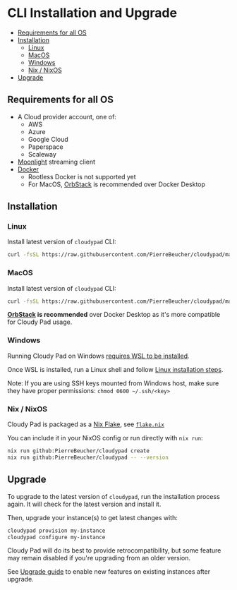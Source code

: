 # CLI Installation and Upgrade

- [Requirements for all OS](#requirements-for-all-os)
- [Installation](#installation)
  - [Linux](#linux)
  - [MacOS](#macos)
  - [Windows](#windows)
  - [Nix / NixOS](#nix--nixos)
- [Upgrade](#upgrade)

## Requirements for all OS

- A Cloud provider account, one of:
  - AWS
  - Azure
  - Google Cloud
  - Paperspace
  - Scaleway
- [Moonlight](https://moonlight-stream.org/) streaming client
- [Docker](https://docs.docker.com/engine/install/) 
  - Rootless Docker is not supported yet
  - For MacOS, [OrbStack](https://orbstack.dev/) is recommended over Docker Desktop

## Installation

### Linux

Install latest version of `cloudypad` CLI:

```sh
curl -fsSL https://raw.githubusercontent.com/PierreBeucher/cloudypad/master/install.sh | bash
```

### MacOS

Install latest version of `cloudypad` CLI:

```sh
curl -fsSL https://raw.githubusercontent.com/PierreBeucher/cloudypad/master/install.sh | zsh
```

**[OrbStack](https://orbstack.dev/) is recommended** over Docker Desktop as it's more compatible for Cloudy Pad usage. 

### Windows

Running Cloudy Pad on Windows [requires WSL to be installed](https://learn.microsoft.com/en-us/windows/wsl/install).

Once WSL is installed, run a Linux shell and follow [Linux installation steps](#linux). 

Note: If you are using SSH keys mounted from Windows host, make sure they have proper permissions: `chmod 0600 ~/.ssh/<key>`

### Nix / NixOS

Cloudy Pad is packaged as a [Nix Flake](https://nixos.wiki/wiki/flakes), see [`flake.nix`](https://github.com/PierreBeucher/cloudypad/blob/master/flake.nix)

You can include it in your NixOS config or run directly with `nix run`:

```sh
nix run github:PierreBeucher/cloudypad create
nix run github:PierreBeucher/cloudypad -- --version
```

## Upgrade

To upgrade to the latest version of `cloudypad`, run the installation process again. It will check for the latest version and install it.

Then, upgrade your instance(s) to get latest changes with:

```sh
cloudypad provision my-instance
cloudypad configure my-instance
```

Cloudy Pad will do its best to provide retrocompatibility, but some feature may remain disabled if you're upgrading from an older version. 

See [Upgrade guide](../help/upgrade-guide.md) to enable new features on existing instances after upgrade. 
